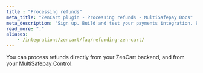 ```yaml
---
title : "Processing refunds"
meta_title: "ZenCart plugin - Processing refunds - MultiSafepay Docs"
meta_description: "Sign up. Build and test your payments integration. Explore our products and services. Use our API Reference, SDKs, and wrappers. Get support."
read_more: "."
aliases: 
    - /integrations/zencart/faq/refunding-zen-cart/
---
```

You can process refunds directly from your ZenCart backend, and from your [MultiSafepay Control](https://merchant.multisafepay.com).
